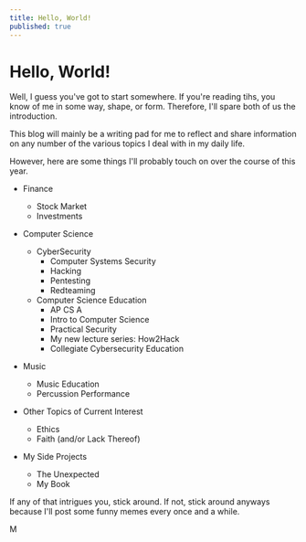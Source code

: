 ```yaml
---
title: Hello, World!
published: true
---
```

# Hello, World!

Well, I guess you've got to start somewhere.  If you're reading tihs, you know of me in some way, shape, or form.  Therefore, I'll spare both of us the introduction.

This blog will mainly be a writing pad for me to reflect and share information on any number of the various topics I deal with in my daily life.  

However, here are some things I'll probably touch on over the course of this year.

* Finance
    * Stock Market
    * Investments
* Computer Science
    * CyberSecurity
       * Computer Systems Security
       * Hacking
       * Pentesting
       * Redteaming
    * Computer Science Education
        * AP CS A
        * Intro to Computer Science
        * Practical Security
        * My new lecture series: How2Hack
        * Collegiate Cybersecurity Education

* Music
    * Music Education
    * Percussion Performance
* Other Topics of Current Interest
    * Ethics
    * Faith (and/or Lack Thereof)
* My Side Projects
    * The Unexpected
    * My Book
    
If any of that intrigues you, stick around.  If not, stick around anyways because I'll post some funny memes every once and a while.

M
